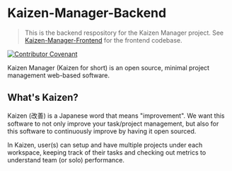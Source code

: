 # Kaizen-Manager-Backend

> This is the backend respository for the Kaizen Manager project. See [Kaizen-Manager-Frontend](https://github.com/marumarumarumarumarumarumaru/Kaizen-Manager-Frontend) for the frontend codebase.

[![Contributor Covenant](https://img.shields.io/badge/Contributor%20Covenant-2.1-4baaaa.svg)](CODE_OF_CONDUCT.md) 

Kaizen Manager (Kaizen for short) is an open source, minimal project management web-based software. 

## What's Kaizen?

Kaizen (改善) is a Japanese word that means "improvement". We want this software to not only improve your task/project management, but also for this software to continuously improve by having it open sourced. 

In Kaizen, user(s) can setup and have multiple projects under each workspace, keeping track of their tasks and checking out metrics to understand team (or solo) performance.
